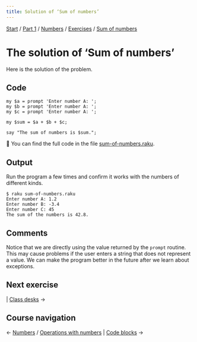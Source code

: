 ```yaml
---
title: Solution of ‘Sum of numbers’
---
```


[Start](/raku-course/) / [Part 1](/raku-course/part1) / [Numbers](/raku-course/numbers) / [Exercises](/raku-course/numbers/exercises) / [Sum of numbers](..)

# The solution of ‘Sum of numbers’

Here is the solution of the problem.

## Code

    my $a = prompt 'Enter number A: ';
    my $b = prompt 'Enter number A: ';
    my $c = prompt 'Enter number A: ';

    my $sum = $a + $b + $c;

    say "The sum of numbers is $sum.";

🦋 You can find the full code in the file [sum-of-numbers.raku](https://github.com/ash/raku-course/blob/master/exercises/numbers/sum-of-numbers.raku).

## Output

Run the program a few times and confirm it works with the numbers of different kinds.

    $ raku sum-of-numbers.raku
    Enter number A: 1.2
    Enter number B: -3.4
    Enter number C: 45
    The sum of the numbers is 42.8.

## Comments

Notice that we are directly using the value returned by the `prompt` routine. This may cause problems if the user enters a string that does not represent a value. We can make the program better in the future after we learn about exceptions.

## Next exercise

| [Class desks](/raku-course/numbers/exercises/class-desks) →

## Course navigation

← [Numbers](/raku-course/numbers) / [Operations with numbers](/raku-course/numbers/operations) | [Code blocks](/raku-course/code-blocks) →
